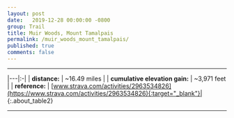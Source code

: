 ```yaml
---
layout: post
date:   2019-12-28 00:00:00 -0800
group: Trail
title: Muir Woods, Mount Tamalpais
permalink: /muir_woods_mount_tamalpais/
published: true
comments: false
---
```



---

|---|:-|
| **distance:**                  | \~16.49 miles |
| **cumulative elevation gain:** | \~3,971 feet |
| **reference:**                 | [www.strava.com/activities/2963534826](https://www.strava.com/activities/2963534826){:target="_blank"}|
{:.about_table2}

---


<script src='https://cdn.plot.ly/plotly-latest.min.js'></script>
<div id='trail_plot_div' data-filename='../assets/csv/2019_december_28.csv' data-plot_name='Ocean View Trail'>
<script src="/assets/trail_plot.js"></script>
</div>

